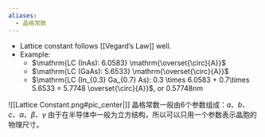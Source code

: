 ```yaml
---
aliases:
  - 晶格常数
---
```

- Lattice constant follows [[Vegard’s Law]] well.
- Example:
	- $\mathrm{LC (InAs): 6.0583} \mathrm{\overset{\circ}{A}}$
	- $\mathrm{LC (GaAs): 5.6533} \mathrm{\overset{\circ}{A}}$
	- $\mathrm{LC (In_{0.3} Ga_{0.7} As): 0.3 \times 6.0583 + 0.7\times 5.6533 = 5.7748 \overset{\circ}{A}}$, or $\mathrm{0.57748nm}$

![[Lattice Constant.png#pic_center|]]
晶格常数一般由6个参数组成：$a$、$b$、$c$、$\alpha$、$\beta$、$\gamma$
由于在半导体中一般为立方结构，所以可以只用一个参数表示晶胞的物理尺寸。
